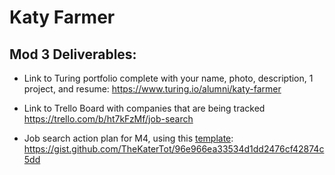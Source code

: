 # Katy Farmer

## Mod 3 Deliverables:

* Link to Turing portfolio complete with your name, photo, description, 1 project, and resume:
  https://www.turing.io/alumni/katy-farmer
  
* Link to Trello Board with companies that are being tracked
  https://trello.com/b/ht7kFzMf/job-search
  
* Job search action plan for M4, using this [template](https://github.com/turingschool/career-development-curriculum/blob/master/module_three/mod_4_action_plan_template.md):
  https://gist.github.com/TheKaterTot/96e966ea33534d1dd2476cf42874c5dd

